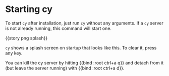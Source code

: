 # Starting cy

To start `cy` after installation, just run `cy` without any arguments. If a `cy` server is not already running, this command will start one.

{{story png splash}}

`cy` shows a splash screen on startup that looks like this. To clear it, press any key.

You can kill the cy server by hitting {{bind :root ctrl+a q}} and detach from it (but leave the server running) with {{bind :root ctrl+a d}}.
